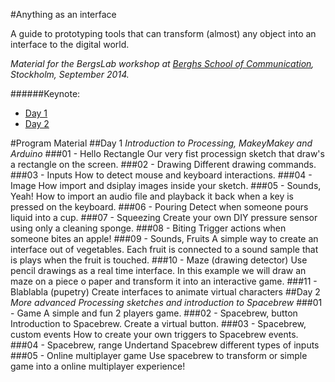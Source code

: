 #Anything as an interface

A guide to prototyping tools that can transform (almost) any object into an interface to the digital world.


*Material for the BergsLab workshop at [Berghs School of Communication](http://www.berghs.se/), 
Stockholm, September 2014.*

######Keynote:

* [Day 1 ](https://docs.google.com/presentation/d/1wULejgDr7kwPqIzvw9GjwQYGZrfVHriYA66VKjX6lhg/edit?usp=sharing)
* [Day 2](https://docs.google.com/presentation/d/1KcnvuD-WhcpLYzd7s_EHoeBoY66CGK3oE-h5TwaFGjQ/edit?usp=sharing)


#Program Material
##Day 1
*Introduction to Processing, MakeyMakey and Arduino*
###01 - Hello Rectangle
Our very fist processign sketch that draw's a rectangle on the screen.
###02 - Drawing
Different drawing commands.
###03 - Inputs
How to detect mouse and keyboard interactions.
###04 - Image
How import and dsiplay images inside your sketch.
###05 - Sounds, Yeah!
How to import an audio file and playback it back when a key is pressed on the keyboard.
###06 - Pouring
Detect when someone pours liquid into a cup.
###07 - Squeezing
Create your own DIY pressure sensor using only a cleaning sponge.
###08 - Biting
Trigger actions when someone bites an apple!
###09 - Sounds, Fruits
A simple way to create an interface out of vegetables. Each fruit is connected to a sound sample that is plays when the fruit is touched.
###10 - Maze (drawing detector)
Use pencil drawings as a real time interface. In this example we will draw an maze on a piece o paper and transform it into an interactive game.
###11 - Blablabla (pupetry)
Create interfaces to animate virtual characters
##Day 2
*More advanced Processing sketches and introduction to Spacebrew*
###01 - Game
A simple and fun 2 players game.
###02 - Spacebrew, button
Introduction to Spacebrew. Create a virtual button. 
###03 - Spacebrew, custom events
How to create your own triggers to Spacebrew events.
###04 - Spacebrew, range
Undertand Spacebrew different types of inputs
###05 - Online multiplayer game
Use spacebrew to transform or simple game into a online multiplayer experience!